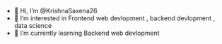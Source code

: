 - 👋 Hi, I’m @KrishnaSaxena26
- 👀 I’m interested in Frontend web devlopment , backend devlopment , data science
- 🌱 I’m currently learning Backend web devlopment 
  

<!---
KrishnaSaxena26/KrishnaSaxena26 is a ✨ special ✨ repository because its `README.md` (this file) appears on your GitHub profile.
You can click the Preview link to take a look at your changes.
--->
